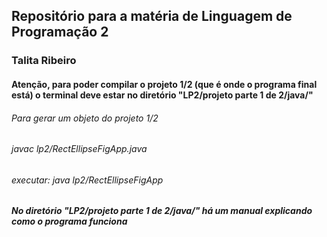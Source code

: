 ## Repositório para a matéria de Linguagem de Programação 2
### Talita Ribeiro
#### Atenção, para poder compilar o projeto 1/2 (que é onde o programa final está) o terminal deve estar no diretório "LP2/projeto parte 1 de 2/java/"
###### Para gerar um objeto do projeto 1/2
###### javac lp2/RectEllipseFigApp.java
###### executar: java lp2/RectEllipseFigApp
##### No diretório "LP2/projeto parte 1 de 2/java/" há um manual explicando como o programa funciona
